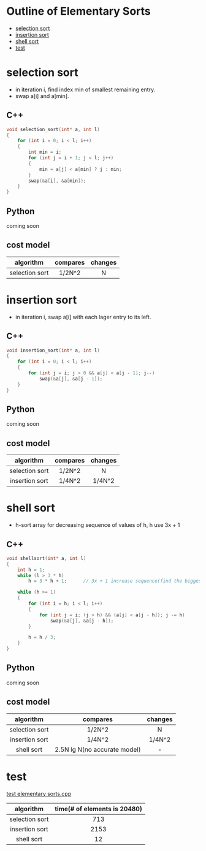 # Outline of Elementary Sorts
- [selection sort](#selection-sort)
- [insertion sort](#insertion-sort)
- [shell sort](#shell-sort)
- [test](#test)

# selection sort
- in iteration i, find index min of smallest remaining entry.
- swap a[i] and a[min].

## C++
```C++
void selection_sort(int* a, int l)
{
	for (int i = 0; i < l; i++)
	{
		int min = i;
		for (int j = i + 1; j < l; j++)
		{
			min = a[j] < a[min] ? j : min;
		}
		swap(&a[i], &a[min]);
	}
}
```

## Python
coming soon

## cost model
| algorithm | compares | changes |
|:---------:|:----------:|:-----:|
|selection sort|1/2N^2|N|

# insertion sort
- in iteration i, swap a[i] with each lager entry to its left.

## C++
```C++
void insertion_sort(int* a, int l)
{
	for (int i = 0; i < l; i++)
	{
		for (int j = i; j > 0 && a[j] < a[j - 1]; j--)
			swap(&a[j], &a[j - 1]);
	}
}
```

## Python
coming soon

## cost model
| algorithm | compares | changes |
|:---------:|:----------:|:-----:|
|selection sort|1/2N^2|N|
|insertion sort|1/4N^2|1/4N^2|

# shell sort
- h-sort array for decreasing sequence of values of h, h use 3x + 1

## C++
```C++
void shellsort(int* a, int l)
{
	int h = 1;
	while (l > 3 * h)
		h = 3 * h + 1;		// 3x + 1 increase sequence(find the biggest h)

	while (h >= 1)
	{
		for (int i = h; i < l; i++)
		{
			for (int j = i; (j > h) && (a[j] < a[j - h]); j -= h)
				swap(&a[j], &a[j - h]);
		}

		h = h / 3;
	}
}
```

## Python 
coming soon

## cost model
| algorithm | compares | changes |
|:---------:|:----------:|:-----:|
|selection sort|1/2N^2|N|
|insertion sort|1/4N^2|1/4N^2|
|shell sort|2.5N lg N(no accurate model)|-|

# test
[test elementary sorts.cpp](./test%20elementary%20sorts.cpp)

| algorithm | time(# of elements is 20480) |
|:---------:|:----------:|
|selection sort|713|
|insertion sort|2153|
|shell sort|12|


